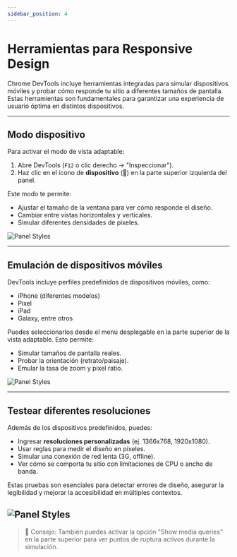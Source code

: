 ```yaml
---
sidebar_position: 4
---
```


# Herramientas para Responsive Design

Chrome DevTools incluye herramientas integradas para simular dispositivos móviles y probar cómo responde tu sitio a diferentes tamaños de pantalla. Estas herramientas son fundamentales para garantizar una experiencia de usuario óptima en distintos dispositivos.

---

## Modo dispositivo

Para activar el modo de vista adaptable:

1. Abre DevTools (`F12` o clic derecho → "Inspeccionar").
2. Haz clic en el ícono de **dispositivo** (📱) en la parte superior izquierda del panel.

Este modo te permite:

- Ajustar el tamaño de la ventana para ver cómo responde el diseño.
- Cambiar entre vistas horizontales y verticales.
- Simular diferentes densidades de píxeles.

<img src="/img/responsive.png" alt="Panel Styles" className="custom-img" />

---

## Emulación de dispositivos móviles

DevTools incluye perfiles predefinidos de dispositivos móviles, como:

- iPhone (diferentes modelos)
- Pixel
- iPad
- Galaxy, entre otros

Puedes seleccionarlos desde el menú desplegable en la parte superior de la vista adaptable. Esto permite:

- Simular tamaños de pantalla reales.
- Probar la orientación (retrato/paisaje).
- Emular la tasa de zoom y pixel ratio.

<img src="/img/pixeles.png" alt="Panel Styles" className="custom-img" />

---

## Testear diferentes resoluciones

Además de los dispositivos predefinidos, puedes:

- Ingresar **resoluciones personalizadas** (ej. 1366x768, 1920x1080).
- Usar reglas para medir el diseño en píxeles.
- Simular una conexión de red lenta (3G, offline).
- Ver cómo se comporta tu sitio con limitaciones de CPU o ancho de banda.

Estas pruebas son esenciales para detectar errores de diseño, asegurar la legibilidad y mejorar la accesibilidad en múltiples contextos.

## <img src="/img/network.png" alt="Panel Styles" className="custom-img" />

> 📱 Consejo: También puedes activar la opción "Show media queries" en la parte superior para ver puntos de ruptura activos durante la simulación.
